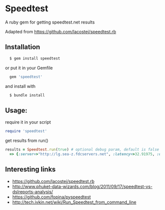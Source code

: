 # Speedtest
A ruby gem for getting speedtest.net results

Adapted from https://github.com/lacostej/speedtest.rb

## Installation
  ```ruby
    $ gem install speedtest
  ```
  or put it in your Gemfile
  ```ruby
    gem 'speedtest'
  ```
  and install with
  ```ruby
    $ bundle install
  ```

## Usage:
  require it in your script
  ```ruby
  require 'speedtest'
  ```

  get results from run()
  ```ruby
  results = Speedtest.run(true) # optional debug param, default is false
    => {:server=>"http://lg.sea-z.fdcservers.net", :latency=>32.91975, :download_rate=>33392966.409413688, :upload_rate=>4517231.51788253}
  ```

## Interesting links
* https://github.com/lacostej/speedtest.rb
* http://www.phuket-data-wizards.com/blog/2011/09/17/speedtest-vs-dslreports-analysis/
* https://github.com/fopina/pyspeedtest
* http://tech.ivkin.net/wiki/Run_Speedtest_from_command_line
